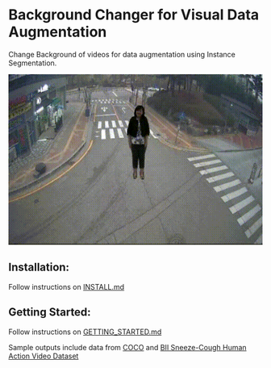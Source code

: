 Background Changer for Visual Data Augmentation
==============================

Change Background of videos for data augmentation using Instance Segmentation.


<p align="center">
  <img width="600" height="338" src="demo/S020_F_SNEE_WLK_FCE_BCK01.gif">
</p>


## Installation:
Follow instructions on [INSTALL.md](INSTALL.md)

## Getting Started:
Follow instructions on [GETTING_STARTED.md](GETTING_STARTED.md)



Sample outputs include data from [COCO](http://cocodataset.org/) and [BII Sneeze-Cough Human Action Video Dataset](https://web.bii.a-star.edu.sg/~chengli/FluRecognition.htm)